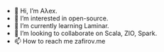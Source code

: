 - 👋 Hi, I’m Aλex.
- 👀 I’m interested in open-source.
- 🌱 I’m currently learning Laminar.
- 💞️ I’m looking to collaborate on Scala, ZIO, Spark.
- 📫 How to reach me zafirov.me

<!---
z4f1r0v/z4f1r0v is a ✨ special ✨ repository because its `README.md` (this file) appears on your GitHub profile.
You can click the Preview link to take a look at your changes.
--->
